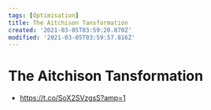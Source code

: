 ```yaml
---
tags: [Optimisation]
title: The Aitchison Tansformation
created: '2021-03-05T03:59:20.870Z'
modified: '2021-03-05T03:59:57.816Z'
---
```


# The Aitchison Tansformation



* https://t.co/SoX2SVzgsS?amp=1

